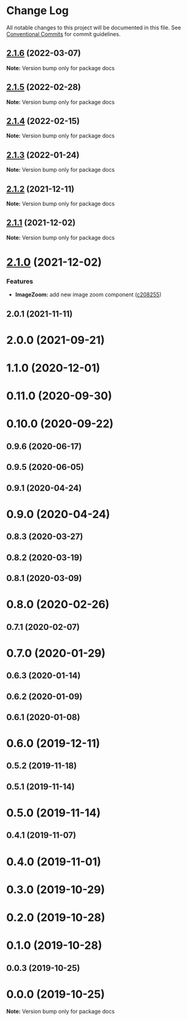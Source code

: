 # Change Log

All notable changes to this project will be documented in this file.
See [Conventional Commits](https://conventionalcommits.org) for commit guidelines.

## [2.1.6](https://github.com/noaignite/accelerator/compare/docs@2.1.4...docs@2.1.6) (2022-03-07)

**Note:** Version bump only for package docs





## [2.1.5](https://github.com/noaignite/accelerator/compare/docs@2.1.4...docs@2.1.5) (2022-02-28)

**Note:** Version bump only for package docs





## [2.1.4](https://github.com/noaignite/accelerator/compare/docs@2.1.3...docs@2.1.4) (2022-02-15)

**Note:** Version bump only for package docs





## [2.1.3](https://github.com/noaignite/accelerator/compare/docs@2.1.2...docs@2.1.3) (2022-01-24)

**Note:** Version bump only for package docs





## [2.1.2](https://github.com/noaignite/accelerator/compare/docs@2.1.1...docs@2.1.2) (2021-12-11)

**Note:** Version bump only for package docs





## [2.1.1](https://github.com/noaignite/oui/compare/docs@2.1.0...docs@2.1.1) (2021-12-02)

**Note:** Version bump only for package docs





# [2.1.0](https://github.com/noaignite/oui/compare/docs@2.0.1...docs@2.1.0) (2021-12-02)


### Features

* **ImageZoom:** add new image zoom component ([c208255](https://github.com/noaignite/oui/commit/c20825523fe0f6ee98d8e1132aa1e94163108ffa))





## 2.0.1 (2021-11-11)



# 2.0.0 (2021-09-21)



# 1.1.0 (2020-12-01)



# 0.11.0 (2020-09-30)



# 0.10.0 (2020-09-22)



## 0.9.6 (2020-06-17)



## 0.9.5 (2020-06-05)



## 0.9.1 (2020-04-24)



# 0.9.0 (2020-04-24)



## 0.8.3 (2020-03-27)



## 0.8.2 (2020-03-19)



## 0.8.1 (2020-03-09)



# 0.8.0 (2020-02-26)



## 0.7.1 (2020-02-07)



# 0.7.0 (2020-01-29)



## 0.6.3 (2020-01-14)



## 0.6.2 (2020-01-09)



## 0.6.1 (2020-01-08)



# 0.6.0 (2019-12-11)



## 0.5.2 (2019-11-18)



## 0.5.1 (2019-11-14)



# 0.5.0 (2019-11-14)



## 0.4.1 (2019-11-07)



# 0.4.0 (2019-11-01)



# 0.3.0 (2019-10-29)



# 0.2.0 (2019-10-28)



# 0.1.0 (2019-10-28)



## 0.0.3 (2019-10-25)



# 0.0.0 (2019-10-25)

**Note:** Version bump only for package docs
